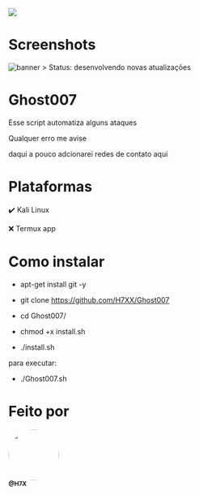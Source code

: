 <p>
<img src= "https://camo.githubusercontent.com/71b837571c48af3aa60a73dbc9d5936aa359d78efbfa8a6743cbbbc16b80ef4d/68747470733a2f2f63646e2e646973636f72646170702e636f6d2f6174746163686d656e74732f3830353930323039333930363630383138362f3830353931333937323533353539303932322f74656e6f722e676966"/>
</p>
 
# Screenshots
 
<img src="https://user-images.githubusercontent.com/88547689/130337085-d98d4d72-4b42-4efc-8b64-b278270b4afd.png" alt="banner" style="max-width:100%;">
> Status: desenvolvendo novas atualizações

# Ghost007
                                                                                                                
Esse script automatiza alguns ataques
 
Qualquer erro me avise 
 
daqui a pouco adcionarei redes de contato aqui
 
# Plataformas 
✔️ Kali Linux 
 
❌ Termux app
  
# Como instalar
 
+ apt-get install git -y
 
+ git clone https://github.com/H7XX/Ghost007 
 
+ cd Ghost007/
 
+ chmod +x install.sh
 
+ ./install.sh
 
para executar: 
+ ./Ghost007.sh
 
# Feito por

<td align="center"><a href="https://github.com/H7XX"><img style="border-radius: 50%;" src="https://avatars.githubusercontent.com/u/88547689?v=4" width="100px;" alt=""/><br /><sub><b>@H7X</b></sub></a><br /></td>
